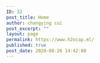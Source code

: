 ```yaml
---
ID: 32
post_title: Home
author: changying cui
post_excerpt: ""
layout: page
permalink: https://www.h2ocap.ml/
published: true
post_date: 2020-08-26 14:42:08
---
```

<!-- wp:themify-builder/canvas /-->

<!-- wp:paragraph -->
<p></p>
<!-- /wp:paragraph -->